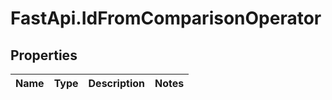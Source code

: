 # FastApi.IdFromComparisonOperator

## Properties
Name | Type | Description | Notes
------------ | ------------- | ------------- | -------------

